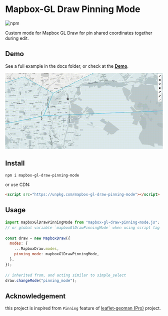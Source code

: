 # Mapbox-GL Draw Pinning Mode

![npm](https://img.shields.io/npm/v/mapbox-gl-draw-pinning-mode?color=green)

Custom mode for Mapbox GL Draw for pin shared coordinates together during edit.

## Demo

See a full example in the docs folder, or check at the [**Demo**](https://mhsattarian.github.io/mapbox-gl-draw-pinning-mode).

![a GIF showing usage demo](docs/demo.gif)

## Install

```shell
npm i mapbox-gl-draw-pinning-mode
```

or use CDN:

```html
<script src="https://unpkg.com/mapbox-gl-draw-pinning-mode"></script>
```

## Usage

```js
import mapboxGlDrawPinningMode from "mapbox-gl-draw-pinning-mode.js";
// or global variable `mapboxGlDrawPinningMode` when using script tag

const draw = new MapboxDraw({
  modes: {
    ...MapboxDraw.modes,
    pinning_mode: mapboxGlDrawPinningMode,
  },
});

// inherited from, and acting similar to simple_select
draw.changeMode("pinning_mode");
```

## Acknowledgement

this project is inspired from `Pinning` feature of [leaflet-geoman (Pro)](https://geoman.io/blog/pinning-now-in-leaflet-geoman-pro) project.
